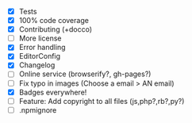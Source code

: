  - [x] Tests
 - [x] 100% code coverage
 - [x] Contributing (+docco)
 - [ ] More license
 - [x] Error handling
 - [x] EditorConfig
 - [x] Changelog
 - [ ] Online service (browserify?, gh-pages?)
 - [ ] Fix typo in images (Choose a email > AN email)
 - [x] Badges everywhere!
 - [ ] Feature: Add copyright to all files (js,php?,rb?,py?)
 - [ ] .npmignore

